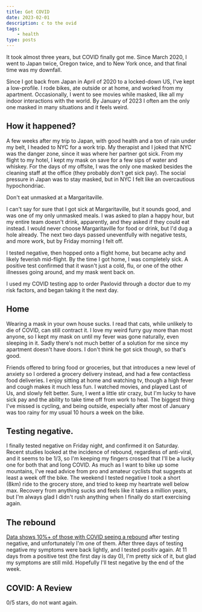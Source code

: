 ```yaml
---
title: Got COVID
date: 2023-02-01
description: c to the ovid
tags: 
    - health
type: posts
---
```


It took almost three years, but COVID finally got me. Since March 2020, I went to Japan twice, Oregon twice, and to New York once, and that final time was my downfall. 

Since I got back from Japan in April of 2020 to a locked-down US, I've kept a low-profile. I rode bikes, ate outside or at home, and worked from my apartment. Occasionally, I went to see movies while masked, like all my indoor interactions with the world. By January of 2023 I often am the only one masked in many situations and it feels weird.

## How it happened?

A few weeks after my trip to Japan, with good health and a ton of rain under my belt, I headed to NYC for a work trip. My therapist and I joked that NYC was the danger zone, since it was where her partner got sick. From my flight to my hotel, I kept my mask on save for a few sips of water and whiskey. For the days of my offsite, I was the only one masked besides the cleaning staff at the office (they probably don't get sick pay). The social pressure in Japan was to stay masked, but in NYC I felt like an overcautious hypochondriac. 

Don't eat unmasked at a Margaritaville.

I can't say for sure that I got sick at Margaritaville, but it sounds good, and was one of my only unmasked meals. I was asked to plan a happy hour, but my entire team doesn't drink, apparently, and they asked if they could eat instead. I would never choose Margaritaville for food or drink, but I'd dug a hole already. The next two days passed uneventfully with negative tests, and more work, but by Friday morning I felt off.

I tested negative, then hopped onto a flight home, but became achy and likely feverish mid-flight. By the time I got home, I was completely sick. A positive test confirmed that it wasn't just a cold, flu, or one of the other illnesses going around, and my mask went back on.

I used my COVID testing app to order Paxlovid through a doctor due to my risk factors, and began taking it the next day.

## Home

Wearing a mask in your own house sucks. I read that cats, while unlikely to die of COVID, can still contract it. I love my weird furry guy more than most anyone, so I kept my mask on until my fever was gone naturally, even sleeping in it. Sadly there's not much better of a solution for me since my apartment doesn't have doors. I don't think he got sick though, so that's good.

Friends offered to bring food or groceries, but that introduces a new level of anxiety so I ordered a grocery delivery instead, and had a few contactless food deliveries. I enjoy sitting at home and watching tv, though a high fever and cough makes it much less fun. I watched movies, and played Last of Us, and slowly felt better. Sure, I went a little stir crazy, but I'm lucky to have sick pay and the ability to take time off from work to heal. The biggest thing I've missed is cycling, and being outside, especially after most of January was too rainy for my usual 10 hours a week on the bike. 

## Testing negative.

I finally tested negative on Friday night, and confirmed it on Saturday. Recent studies looked at the incidence of rebound, regardless of anti-viral, and it seems to be 1/3, so I'm keeping my fingers crossed that I'll be a lucky one for both that and long COVID. As much as I want to bike up some mountains, I've read advice from pro and amateur cyclists that suggests at least a week off the bike. The weekend I tested negative I took a short (8km) ride to the grocery store, and tried to keep my heartrate well below max. Recovery from anything sucks and feels like it takes a million years, but I'm always glad I didn't rush anything when I finally do start exercising again. 

## The rebound

[Data shows 10%+ of those with COVID seeing a rebound](https://www.latimes.com/science/story/2022-11-14/for-some-covid-patients-paxlovid-rebound-has-nothing-to-do-with-paxlovid) after testing negative, and unfortunately I'm one of them. After three days of testing negative my symptoms were back lightly, and I tested positiv again. At 11 days from a positive test (the first day is day 0), I'm pretty sick of it, but glad my symptoms are still mild. Hopefully I'll test negative by the end of the week.

## COVID: A Review

0/5 stars, do not want again.